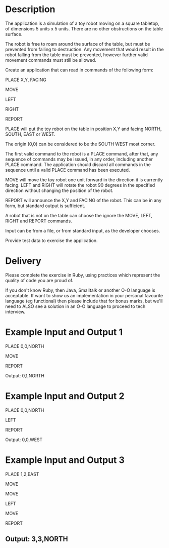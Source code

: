 # Description
The application is a simulation of a toy robot moving on a square tabletop, of dimensions 5 units x 5 units. There are no other obstructions on the table surface.

The robot is free to roam around the surface of the table, but must be prevented from falling to destruction. Any movement that would result in the robot falling from the table must be prevented, however further valid movement commands must still be allowed.

Create an application that can read in commands of the following form:

PLACE X,Y, FACING

MOVE

LEFT

RIGHT

REPORT

PLACE will put the toy robot on the table in position X,Y and facing NORTH, SOUTH, EAST or WEST.

The origin (0,0) can be considered to be the SOUTH WEST most corner.

The first valid command to the robot is a PLACE command, after that, any sequence of commands may be issued, in any order, including another PLACE command. The application should discard all commands in the sequence until a valid PLACE command has been executed.

MOVE will move the toy robot one unit forward in the direction it is currently facing. LEFT and RIGHT will rotate the robot 90 degrees in the specified direction without changing the position of the robot.

REPORT will announce the X,Y and FACING of the robot. This can be in any form, but standard output is sufficient.

A robot that is not on the table can choose the ignore the MOVE, LEFT, RIGHT and REPORT commands.

Input can be from a file, or from standard input, as the developer chooses.

Provide test data to exercise the application.

# Delivery
Please complete the exercise in Ruby, using practices which represent the quality of code you are proud of.

If you don't know Ruby, then Java, Smalltalk or another O-O language is acceptable. If want to show us an implementation in your personal favourite language (eg functional) then please include that for bonus marks, but we'll need to ALSO see a solution in an O-O language to proceed to tech interview.

# Example Input and Output 1

PLACE 0,0,NORTH

MOVE

REPORT

Output: 0,1,NORTH


# Example Input and Output 2
PLACE 0,0,NORTH

LEFT

REPORT

Output: 0,0,WEST


# Example Input and Output 3
PLACE 1,2,EAST

MOVE

MOVE

LEFT

MOVE

REPORT

Output: 3,3,NORTH
---------------------
